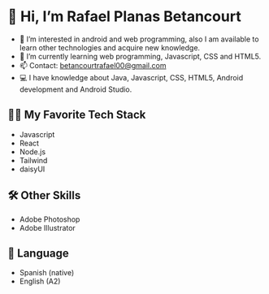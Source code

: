 # 👋 Hi, I’m Rafael Planas Betancourt 
- 👀 I’m interested in android and web programming, also I am available to learn other technologies and acquire new knowledge.
- 🌱 I’m currently learning web programming, Javascript, CSS and HTML5.
- 📫 Contact: betancourtrafael00@gmail.com
- 💻 I have knowledge about Java, Javascript, CSS, HTML5, Android development and Android Studio.
## 👨‍💻 My Favorite Tech Stack
- Javascript
- React
- Node.js
- Tailwind
- daisyUI
## 🛠 Other Skills
- Adobe Photoshop
- Adobe Illustrator
## 💬 Language
- Spanish (native)
- English (A2)
